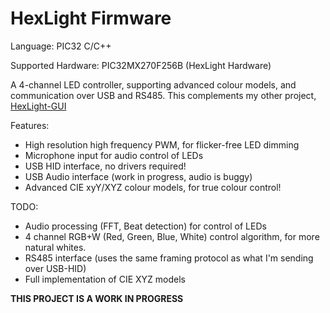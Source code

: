 # HexLight Firmware

Language: PIC32 C/C++

Supported Hardware: PIC32MX270F256B (HexLight Hardware)

A 4-channel LED controller, supporting advanced colour models, and communication over USB and RS485.
This complements my other project, [HexLight-GUI](/jorticus/hexlight-gui)

Features:

- High resolution high frequency PWM, for flicker-free LED dimming
- Microphone input for audio control of LEDs
- USB HID interface, no drivers required!
- USB Audio interface (work in progress, audio is buggy)
- Advanced CIE xyY/XYZ colour models, for true colour control!

TODO:

- Audio processing (FFT, Beat detection) for control of LEDs
- 4 channel RGB+W (Red, Green, Blue, White) control algorithm, for more natural whites.
- RS485 interface (uses the same framing protocol as what I'm sending over USB-HID)
- Full implementation of CIE XYZ models

**THIS PROJECT IS A WORK IN PROGRESS**
